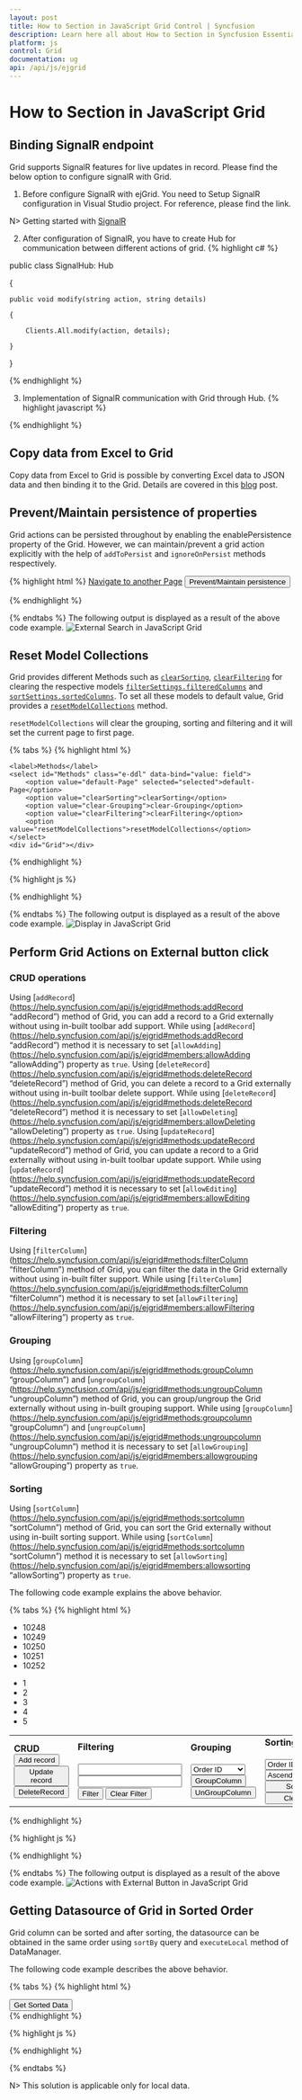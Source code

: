 ```yaml
---
layout: post
title: How to Section in JavaScript Grid Control | Syncfusion
description: Learn here all about How to Section in Syncfusion Essential JavaScript Grid control, its elements, and more.
platform: js
control: Grid
documentation: ug
api: /api/js/ejgrid
---
```

# How to Section in JavaScript Grid

## Binding SignalR endpoint

Grid  supports SignalR features for live updates in record. Please find the below option to configure signalR with Grid. 

1) Before configure SignalR with ejGrid. You need to Setup SignalR configuration in Visual Studio project. For reference, please find the link.

N> Getting started with [SignalR](http://www.asp.net/signalr/overview/getting-started/tutorial-getting-started-with-signalr#setup "signalr") 



2) After configuration of SignalR, you have to create Hub for communication between different actions of grid. 
{% highlight c# %}

public class SignalHub: Hub

{

	public void modify(string action, string details)

	{

		Clients.All.modify(action, details);

	}

}

{% endhighlight %}

3) Implementation of SignalR communication with Grid through Hub.
{% highlight javascript %}

<div id="Grid"></div>
<script type="text/javascript">
  $(function () {
      var data = ej.DataManager(window.gridData).executeLocal(ej.Query().take(50));
      $("#Editing").ejGrid({
          dataSource: data,
          allowPaging: true,
          allowSorting: true,
          actionComplete: "actionComplete",
          editSettings: {
              allowEditing: true,
              allowAdding: true,
              allowDeleting: true
          },
          toolbarSettings: {
              showToolbar: true,
              toolbarItems: [ej.Grid.ToolBarItems.Add, ej.Grid.ToolBarItems.Edit, ej.Grid.ToolBarItems.Delete, ej.Grid.ToolBarItems.Update, ej.Grid.ToolBarItems.Cancel]
          },
          columns:
              [
                  { field: "OrderID", isPrimaryKey: true, headerText: "Order ID", width: 75, textAlign: ej.TextAlign.Right },
                  { field: "CustomerID", headerText: "Customer ID", width: 80 },
                  { field: "EmployeeID", headerText: "Employee ID", width: 75, textAlign: ej.TextAlign.Right },
                  { field: "Freight", width: 75, format: "{0:C}", textAlign: ej.TextAlign.Right },
                  { field: "ShipCity", headerText: "Ship City", width: 110 }
              ]
      });
      window.signal = $.connection.signalHub;
      window.signal.client.modify = function (action, details) {
          details = JSON.parse(details);
          if (action == "add") $("#Editing").ejGrid("addRecord", details);
          else if (action == "beginedit") $("#Editing").ejGrid("updateRecord", "OrderID", details);
          else $("#Editing").ejGrid("deleteRecord", "OrderID", details);
      };
      $.connection.hub.start().done(function () {
          window.actionComplete = function (args) {
              if (args.requestType == "save" || args.requestType == "delete") window.signal.server.modify(args.requestType == "delete" ? args.requestType : window.previousAction, JSON.stringify(args.rowData));
              if (args.requestType != "delete") window.previousAction = args.requestType;
          }
      });
  });
  
</script>


{% endhighlight %}

## Copy data from Excel to Grid

Copy data from Excel to Grid is possible by converting Excel data to JSON data and then binding it to the Grid. Details are covered in this [blog](https://www.syncfusion.com/blogs/post/essential-js-2-copying-and-pasting-excel-sheet-data-to-grid-asp-net-mvc.aspx) post. 


## Prevent/Maintain persistence of properties

Grid actions can be persisted throughout by enabling the enablePersistence property of the Grid. However, we can maintain/prevent a grid action explicitly with the help of `addToPersist` and `ignoreOnPersist` methods respectively.

{% highlight html %}
<a href="http://www.syncfusion.com">Navigate to another Page</a>
<button id="btn">Prevent/Maintain persistence</button>
<div id="Grid"></div>
    <script type="text/javascript">
        $(function () {
            $("#Grid").ejGrid({
                dataSource: window.gridData,
                allowFiltering: true,
                filterSettings: {filterType: "menu"},
                allowPaging: true,
                allowGrouping: true,
                enablePersistence: true,
                columns: [
                    { field: "OrderID", headerText: "Order ID", width: 75, textAlign: ej.TextAlign.Right },
                    { field: "CustomerID", headerText: "Customer ID", width: 80},
                    { field: "EmployeeID", headerText: "Employee ID", width: 75, textAlign: ej.TextAlign.Right },
                    { field: "Freight", width: 75, format: "{0:C}", textAlign: ej.TextAlign.Right }]
            });
            $("#btn").ejButton({
            click: function(args){
                var gridObj = $("#Grid").ejGrid("instance");//get the gridObject
                // by default the enableAltRow property of the grid is true.
                gridObj.option("model.enableAltRow", false);   //set the enableAltRow property of the grid as false 
                //by default the filterSettings and groupSettings will be persisted upon navigating to another page.
                gridObj.ignoreOnPersist(["filterSettings", "groupSettings"]);// set the properties that are to be prevented from being persisted
                //by default the enableAltRow property of the grid will not be persisted
                gridObj.addToPersist("enableAltRow");// set the properties that are to be maintained for persistence.
            }
            });
        });
  {% endhighlight %}   
  
  So on navigating to another page by clicking on the link, by default the filterSettings and groupSettings will be persisted. But upon clicking the button and navigating, the persist state of the Grid actions are modified.
   
## External Search in Grid

Using [`search`](https://help.syncfusion.com/api/js/ejgrid#methods:search “search”) method of Grid, you can search the string in Grid externally without using in-built toolbar search support. While using [`search`](https://help.syncfusion.com/api/js/ejgrid#methods:search “search”) method it is necessary to set [`allowSearching`](https://help.syncfusion.com/api/js/ejgrid#members:allowsearching “allowSearching”) property as `true`. To clear the searching by external action use  [`clearSearching`](https://help.syncfusion.com/api/js/ejgrid#methods:clearsearching “clearSearching”) method. The following code example explains the above behavior.

{% tabs %}
{% highlight html %}
<div class="content-container-fluid">
    <div class="row">
        <div id="sampleProperties">
            <div class="prop-grid">
                <div class="row">
                    <div class="col-md-3">
                        <input type="text" id="searchString" class="e-ejinputtext" />
                        <input type="button" id="search" value="Searching" />
                        <input type="button" id="clear" value="Clear Searching" />
                    </div>
                </div>
            </div>
        </div>
        <div class="cols-sample-area">
            <div id="Grid"></div>
        </div>
    </div>
</div>


{% endhighlight %}

{% highlight js %}
<script>
    $(function () {
        $("#Grid").ejGrid({
            dataSource: window.gridData,
            allowPaging: true,
            allowSearching: true,
            columns: [
            { field: "OrderID" },
            { field: "CustomerID" },
            { field: "EmployeeID" },
            { field: "Freight" },
            { field: "ShipCity" },
            { field: "ShipCountry" }
            ]
        });
        $("#search").ejButton({ click: "onSearching" });
        $("#clear").ejButton({ click: "onClearing" });
    });
    function onSearching(args) {
        var obj = $("#Grid").ejGrid("instance");
        var val = $("#searchString").val();
        obj.search(val);
    }
    function onClearing(args){
        var obj = $("#Grid").ejGrid("instance");
        $("#searchString").val("");
        obj.clearSearching();
    }
</script>


{% endhighlight %}

{% endtabs %}
The following output is displayed as a result of the above code example.
![External Search in JavaScript Grid](externalsearch_images/externalsearch_img1.png)

## Reset Model Collections

Grid provides different Methods such as [`clearSorting`](https://help.syncfusion.com/api/js/ejgrid#methods:clearsorting "clearSorting"), [`clearFiltering`](https://help.syncfusion.com/api/js/ejgrid#methods:clearfiltering "clearFiltering") for clearing the respective models [`filterSettings.filteredColumns`](https://help.syncfusion.com/api/js/ejgrid#members:filtersettings-filteredcolumns "filteredColumns") and [`sortSettings.sortedColumns`](https://help.syncfusion.com/api/js/ejgrid#members:sortsettings-sortedcolumns "sortedColumns"). To set all these models to default value, Grid provides a [`resetModelCollections`](https://help.syncfusion.com/api/js/ejgrid#methods:resetmodelcollections "resetModelCollections") method. 

`resetModelCollections` will clear the grouping, sorting and filtering and it will set the current page to first page. 

{% tabs %}
{% highlight html %}

	<label>Methods</label>
	<select id="Methods" class="e-ddl" data-bind="value: field">
		<option value="default-Page" selected="selected">default-Page</option>
		<option value="clearSorting">clearSorting</option>
		<option value="clear-Grouping">clear-Grouping</option>
		<option value="clearFiltering">clearFiltering</option>
		<option value="resetModelCollections">resetModelCollections</option>
	</select>
    <div id="Grid"></div>

{% endhighlight %}

{% highlight js %}
    <script type="text/javascript">
        $(function () {
			$("#Methods").ejDropDownList({
				watermarkText: "Select Methods",
				width: "100%",
				change: function(args){
					var gridObj = $("#Grid").ejGrid("instance");
					if(args.selectedText == "default-Page") {
					    gridObj.model.pageSettings.currentPage = 1;
					    gridObj.refreshContent();
					}
					else if(args.selectedText == "clearSorting") gridObj.clearSorting();
					else if(args.selectedText == "clear-Grouping") {
					    gridObj.model.groupSettings.groupedColumns = [];
					    gridObj.refreshContent();
					}
					else if(args.selectedText == "clearFiltering") gridObj.clearFiltering();
					else { 
					    gridObj.resetModelCollections();
					    gridObj.refreshContent();
					}
					//clearSorting and clearFiltering methods will refresh the content on its own actions
					//resetModelCollections method and other actions requires, refreshContent method to refresh the content
				}
			});

            $("#Grid").ejGrid({
                dataSource: window.gridData,
                allowPaging: true,
				pageSettings: { currentPage: 3, pageSize: 8 },
                allowSorting: true,
				sortSettings: { sortedColumns: [{field: "OrderID", direction: "ascending"}] },
				allowGrouping: true, 
				groupSettings: { groupedColumns: ["OrderID"] },
                allowFiltering: true,
                filterSettings: { filterType: "excel", 
					filteredColumns: [{ field: "ShipCity", operator: "startswith", value: "r", predicate: "and", matchCase: true }]  
				}, 
				columns: [
				   { field: "OrderID", headerText: "Order ID", textAlign: ej.TextAlign.Right },
				   { field: "EmployeeID", headerText: 'Employee ID', textAlign: ej.TextAlign.Right },
				   { field: "OrderDate", headerText: 'Order Date', format:"{0:dd/MM/yyyy}", textAlign: ej.TextAlign.Right },
				   { field: "CustomerID", headerText: 'Customer ID' },
				   { field: "Freight", headerText: 'Freight', format: "{0:C}", textAlign: ej.TextAlign.Right },
				   { field: "ShipCity", headerText: 'Ship City' }
                ]
            });
        });
    </script>


{% endhighlight %}

{% endtabs %}


The following output is displayed as a result of the above code example.
![Reset Model Collections in JavaScript Grid](externalsearch_images/ResetModel.png)

## Hierarchy Grid with different foreignKeyField in parent and child table

The `queryString` property is used to filter the childGrid data based on value in parent Grid data. But when the field name provided in `queryString` does not exists in Child Grid, then `foreignKeyField` property is used to filter the childGrid data. If the foreign key column name differs for parent and child grid then use `foreignKeyField` property of Grid.

The following code example explains the above behavior.

{% highlight html %}
<div id="Grid"></div>
    <script type="text/javascript">
        $(function () {
            var Parent =[{EmployeeID:1,FirstName:"Nancy",City:"Seattle",Country:"USA"},
                            {EmployeeID:2,FirstName:"Andrew",City:"Tahoma",Country:"USA"},
                            {EmployeeID:3,FirstName:"Margret",City:"Seattle",Country:"USA"},
                            {EmployeeID:4,FirstName:"Janet",City:"Seattle",Country:"USA"}];
                            
            var Child = [{OrderID:10248,CustomerName :"Nancy",CustomerID:"VINET",ShipCity:"Graz",ShipName:"Ernst Handel"},
                            {OrderID:10249,CustomerName :"Tahoma",CustomerID:"ANATR",ShipCity:"Oulu",ShipName:"Wartier"},
                            {OrderID:10251,CustomerName :"Seattle",CustomerID:"HANAR",ShipCity:"Bergamo",ShipName:"QUICK-Stop"}];            
                            
            $("#Grid").ejGrid({
                dataSource: Parent,
                allowSorting: true,
                columns: [
                         { field: "EmployeeID", headerText: 'Employee ID', textAlign: ej.TextAlign.Right, width: 75 },
                         { field: "FirstName", headerText: 'First Name', textAlign: ej.TextAlign.Left, width: 100 },
                         { field: "City", headerText: 'City', textAlign: ej.TextAlign.Left, width: 100 },
                         { field: "Country", headerText: 'Country', textAlign: ej.TextAlign.Left, width: 100 }
                ],
                childGrid: {
                    dataSource: child,
                    queryString: "FirstName",
                    foreignKeyField:"CustomerName",
                    allowPaging: true,
                    columns: [
                             { field: "OrderID", headerText: 'Order ID', textAlign: ej.TextAlign.Right, width: 75 },
                             { field: "ShipCity", headerText: 'Ship City', textAlign: ej.TextAlign.Left, width: 100 },
                             { field: "CustomerName", headerText: 'First Name', textAlign: ej.TextAlign.Left, width: 100 },
                             { field: "CustomerID", headerText: 'Customer ID', textAlign: ej.TextAlign.Left, width: 120 },
                             { field: "ShipName", headerText: 'Ship Name', textAlign: ej.TextAlign.Left, width: 100 }
                    ],
                    
                },
            });
        });
    </script>
  {% endhighlight %}   
  
The following output is displayed as a result of the above code example.
![Hierarchy in JavaScript Grid](Hierarchy-Grid_images/Hierarchy-Grid_images2.png)

## Display other Syncfusion controls in Grid columns

We can display the other Syncfusion controls using [`template`](https://help.syncfusion.com/api/js/ejgrid#members:columns-template "template") property of Grid columns and [`templateRefresh`](https://help.syncfusion.com/api/js/ejgrid#events:templaterefresh "templateRefresh") event of ejGrid control.

{% tabs %}
{% highlight html %}

<div class="content-container-fluid">
        <div class="row">
            <div class="cols-sample-area">
                <script type="text/x-jsrender" id="columnTemplate">

                    {{"{{"}}if EmployeeID<3{{}}}}

                    <input type="text" class="rating" value="3" />

                    {{"{{"}}else EmployeeID>2 && EmployeeID<5{{}}}}

                    <input type="text" class="rating" value="3" />

                    {{"{{"}}else EmployeeID>4{{}}}}

                    <input type="text" class="rating" value="5" />

                    {{"{{"}}/if{{}}}}
                </script>
                <div id="Grid"></div>
            </div>
        </div>
    </div>
    
{% endhighlight %}

{% highlight js %}

<script>
    $(function () {
        $("#Grid").ejGrid({
            // the datasource "window.employeeView" is referred from jsondata.min.js
            dataSource: window.employeeView,
            allowPaging: true,
            columns: [
                { headerText: "Employee Rating", template: "#columnTemplate", width: 150 },
                { field: "EmployeeID", headerText: "Employee ID", width: 90 },
                { field: "FirstName", headerText: "First Name", width: 90 },
                { field: "LastName", headerText: "Last Name", width: 90 },
                { field: "Country", headerText: "Country", width: 80 }
            ],
            templateRefresh: "template",
        });
    });
    function template(args) {
        $(args.cell).find(".rating").ejRating({ allowReset: false });
    }
</script>

{% endhighlight %}

{% endtabs %}
The following output is displayed as a result of the above code example.
![Display in JavaScript Grid](Display_Other_controls_images/Display_Other_controls_img1.png)

## Perform Grid Actions on External button click

### CRUD operations

Using [`addRecord`](https://help.syncfusion.com/api/js/ejgrid#methods:addRecord “addRecord”) method of Grid, you can add a record to a Grid externally without using in-built toolbar add support. While using [`addRecord`](https://help.syncfusion.com/api/js/ejgrid#methods:addRecord “addRecord”) method it is necessary to set [`allowAdding`](https://help.syncfusion.com/api/js/ejgrid#members:allowAdding “allowAdding”) property as `true`.
Using [`deleteRecord`](https://help.syncfusion.com/api/js/ejgrid#methods:deleteRecord “deleteRecord”) method of Grid, you can delete a record to a Grid externally without using in-built toolbar delete support. While using [`deleteRecord`](https://help.syncfusion.com/api/js/ejgrid#methods:deleteRecord “deleteRecord”) method it is necessary to set [`allowDeleting`](https://help.syncfusion.com/api/js/ejgrid#members:allowDeleting “allowDeleting”) property as `true`.
Using [`updateRecord`](https://help.syncfusion.com/api/js/ejgrid#methods:updateRecord “updateRecord”) method of Grid, you can update a record to a Grid externally without using in-built toolbar update support. While using [`updateRecord`](https://help.syncfusion.com/api/js/ejgrid#methods:updateRecord “updateRecord”) method it is necessary to set [`allowEditing`](https://help.syncfusion.com/api/js/ejgrid#members:allowEditing “allowEditing”) property as `true`.

### Filtering

Using [`filterColumn`](https://help.syncfusion.com/api/js/ejgrid#methods:filterColumn “filterColumn”) method of Grid, you can filter the data in the Grid externally without using in-built filter support. While using [`filterColumn`](https://help.syncfusion.com/api/js/ejgrid#methods:filterColumn “filterColumn”) method it is necessary to set [`allowFiltering`](https://help.syncfusion.com/api/js/ejgrid#members:allowFiltering “allowFiltering”) property as `true`.

### Grouping

Using [`groupColumn`](https://help.syncfusion.com/api/js/ejgrid#methods:groupColumn “groupColumn”) and [`ungroupColumn`](https://help.syncfusion.com/api/js/ejgrid#methods:ungroupColumn “ungroupColumn”) method of Grid, you can group/ungroup the Grid externally without using in-built grouping support. While using [`groupColumn`](https://help.syncfusion.com/api/js/ejgrid#methods:groupcolumn “groupColumn”) and [`ungroupColumn`](https://help.syncfusion.com/api/js/ejgrid#methods:ungroupcolumn “ungroupColumn”) method it is necessary to set [`allowGrouping`](https://help.syncfusion.com/api/js/ejgrid#members:allowgrouping “allowGrouping”) property as `true`.

### Sorting

Using [`sortColumn`](https://help.syncfusion.com/api/js/ejgrid#methods:sortcolumn “sortColumn”) method of Grid, you can sort the Grid externally without using in-built sorting support. While using [`sortColumn`](https://help.syncfusion.com/api/js/ejgrid#methods:sortcolumn “sortColumn”) method it is necessary to set [`allowSorting`](https://help.syncfusion.com/api/js/ejgrid#members:allowsorting “allowSorting”) property as `true`.

The following code example explains the above behavior.

{% tabs %}
{% highlight html %}
<table>
    <tr>
        <td><b>CRUD</b><br><button id="AddRecord">Add record</button><br><button id="UpdateRecord">Update record</button><br><button id="DeleteRecord">DeleteRecord</button></td>
        <td><b>Filtering</b><br><br><input type="text" id="filterOne" /><input type="text" id="filterTwo" /><button id="filter">Filter</button> <button id="ClearFilter">Clear Filter</button></td>
        <div id="Order"><ul><li>10248</li><li>10249</li><li>10250</li><li>10251</li><li>10252</li></ul></div>
        <div id="Employee"><ul><li>1</li><li>2</li><li>3</li><li>4</li><li>5</li></ul></div>
        <td><b>Grouping</b><br><br>
            <select id="columnName" class="e-ddl" data-bind="value: field">
                <option value="OrderID" selected="selected">Order ID</option>
                <option value="CustomerID">Customer ID</option>
                <option value="Freight">Freight</option>
                <option value="ShipName">Ship Name</option>
                <option value="Verified">Verified</option>
            </select><br>
            <button id="groupColumn">GroupColumn</button>
            <button id="unGroupColumn">UnGroupColumn</button>
        </td>
        <td><b>Sorting</b><br><br>
            <select id="sortColumnName" class="e-ddl" style="width: 100px" data-bind="value: field">
                <option value="OrderID" selected="selected">Order ID</option>
                <option value="CustomerID">Customer ID</option>
                <option value="EmployeeID">Employee ID</option>
                <option value="Freight">Freight</option>
                <option value="OrderDate">Order Date</option>
            </select>
            <select id="directions" class="e-ddl" style="width: 100px" data-bind="value: field">
                <option value="ascending" selected="selected">Ascending</option>
                <option value="descending">Descending</option>
            </select>
            <button id="doSorting" style="width: 100px">Sort</button>
            <button id="clearSort" style="width: 100px">Clear</button>
        </td>
    </tr>
</table>
<div id="Grid"></div>

{% endhighlight %}

{% highlight js %}
<script type="text/javascript">
    $("#Grid").ejGrid({
        dataSource : window.gridData,
        allowPaging : true,
        isResponsive:true,
        allowSearching:true,
        allowFiltering:true,
        allowGrouping:true, 
        allowReordering:true,
        allowSorting:true,
        editSettings : {
            allowEditing : true,
            allowAdding : true,
            allowDeleting : true,
            editMode : "normal"
        },
        toolbarSettings : {
            showToolbar : true,
            toolbarItems : ["add", "edit", "delete", "update", "cancel"]
        },
        columns : [{ field: "OrderID", headerText: "Order ID",isPrimaryKey:true, width: 70 },
                   { field: "CustomerID", headerText: "Customer ID", width: 70 },
                   { field: "EmployeeID", headerText: "Employee ID", width: 70},
                   { field: "Freight", headerText: "Freight", width: 70},
                   { field: "OrderDate", headerText: "Order Date", width: 70}]
    });
    $('#filterOne').ejDropDownList({ targetID: "Order", watermarkText:"Select Filter value one", width: "230"});
    $('#filterTwo').ejDropDownList({ targetID: "Employee", watermarkText:"Select Filter value two", width: "230"});
    $("#columnName").ejDropDownList({ width: "115", selectedItemIndex: 0, change: "Grouping" });
    $("#groupColumn").ejButton({ size: "medium", click: "clickGroup", width: "100px" });
    $("#filter").ejButton({ size: "medium", click: "Filter", width: "100px" });
    $("#unGroupColumn").ejButton({ size: "medium", click: "clickGroup", width: "115px" });
    $("#AddRecord").ejButton({ size: "medium", click: "addRecord", width: "100px" });
    $("#DeleteRecord").ejButton({ size: "medium", click: "deleteRecord", width: "100px" });
    $("#UpdateRecord").ejButton({ size: "medium", click: "updateRecord", width: "100px" });
    $("#ClearFilter").ejButton({ size: "medium", click: "clearFilter", width: "100px" });
    $("#unGroupColumn").ejButton("disable");
    $("#sortColumnName").ejDropDownList({ width: "120" });
    $("#directions").ejDropDownList({ width: "120" });
    $("#sortColumnName").ejDropDownList("option",{"selectedItemIndex":1});
    $("#directions").ejDropDownList("option", { "selectedItemIndex": 0 });
    $("#doSorting,#clearSort").ejButton({ "click": "Sort", width: "100" });
    function addRecord(){
        var gridObj = $('#Grid').data("ejGrid");
        gridObj.addRecord({ "OrderID": 12333 });
    }
    function deleteRecord(){
        var gridObj = $('#Grid').data("ejGrid");
        gridObj.deleteRecord("OrderID", { OrderID: gridObj.model.dataSource[gridObj.model.selectedRowIndex].OrderID }); 
    }
    function updateRecord(){
        var gridObj = $('#Grid').data("ejGrid");
        gridObj.updateRecord("OrderID", { OrderID: 10249, EmployeeID: 3 }); 
    }
    var group = true;
    function Filter(args) {
        var gridObj = $("#Grid").data("ejGrid");
        var one = $('#filterOne').data("ejDropDownList");
        var two = $('#filterTwo').data("ejDropDownList");
        var One = one.getValue();
        var Two = two.getValue();
        gridObj.filterColumn([{field:"OrderID",operator:"equal",value:One,predicate:"and", matchcase:true},{field:"EmployeeID",operator:"equal",value:Two,predicate:"and", matchcase:true}]);
    }
    function clearFilter(args) {
        var gridObj = $("#Grid").data("ejGrid");
        gridObj.clearFiltering();
    }
    function Sort(args) {
        var gridObj = $("#Grid").data("ejGrid");
        var columnName = $("#sortColumnName").data("ejDropDownList")._selectedValue;
        var sortDirection = $("#directions").data("ejDropDownList")._selectedValue;
        if (this.element.attr("id") == "doSorting") {
            gridObj.sortColumn(columnName, sortDirection);
        }
        else {
            gridObj.clearSorting();
        }
    }
    function Grouping() {
        var gridObj = $("#Grid").data("ejGrid");
        var columnName = $("#columnName").ejDropDownList("getSelectedValue");
        if ($.inArray(columnName, gridObj.model.groupSettings.groupedColumns) != -1) {
            $("#unGroupColumn").ejButton("enable");
            $("#groupColumn").ejButton("disable");
        }
        else {
            $("#groupColumn").ejButton("enable");
            $("#unGroupColumn").ejButton("disable");
        }
    }
    function clickGroup(args) {
        var gridObj = $("#Grid").data("ejGrid");
        var columnName = $("#columnName").ejDropDownList("getSelectedValue");
        if (this.element.attr("id") == "groupColumn") {
            gridObj.groupColumn(columnName);
            if (group) {
                $("#groupColumn").ejButton("disable");
                $("#unGroupColumn").ejButton("enable");
            }
        }
        else {
            gridObj.ungroupColumn(columnName);
            group = true;
            $("#unGroupColumn").ejButton("disable");
            $("#groupColumn").ejButton("enable");
        }
    }
</script>

{% endhighlight %}

{% endtabs %}
The following output is displayed as a result of the above code example.
![Actions with External Button in JavaScript Grid](externalsearch_images/Actionswithexternalbutton_img1.png)


## Getting Datasource of Grid in Sorted Order

Grid column can be sorted and after sorting, the datasource can be obtained in the same order using `sortBy` query and `executeLocal` method of DataManager.

The following code example describes the above behavior.

{% tabs %}
{% highlight html %}
<div class="content-container-fluid">
    <div class="row">
        <div id="sampleProperties">
            <div class="prop-grid">
                <div class="row">
                    <div class="col-md-3">
                        <input type="button" id="Sort" value="Get Sorted Data" />
                    </div>
                </div>
            </div>
        </div>
        <div class="cols-sample-area">
            <div id="Grid"></div>
        </div>
    </div>
</div>
{% endhighlight %}

{% highlight js %}
<script>
    $(function () {
        $("#Grid").ejGrid({
            dataSource: window.gridData,
            allowPaging: true,
            allowSorting: true,
            columns: [
            { field: "OrderID" },
            { field: "CustomerID" },
            { field: "EmployeeID" },
            { field: "Freight" },
            { field: "ShipCity" },
            { field: "ShipCountry" }
            ]
        });
        $("#sort").ejButton({ click: "GetSortedData" });
    });
    function GetSortedData(args) {
            var obj = $("#Grid").ejGrid("instance");   
            var Sort = obj.model.sortSettings.sortedColumns;  
            var query = ej.Query();               
            if(obj.model.sortSettings.sortedColumns.length){
                for(var i=Sort.length-1;i>=0;i--){        
                  query.sortBy(Sort[i].field, Sort[i].direction); 
                }
            var SortedDatasource = ej.DataManager(obj.model.dataSource).executeLocal(query); 
    }
}
</script>

{% endhighlight %}

{% endtabs %}

N> This solution is applicable only for local data.


